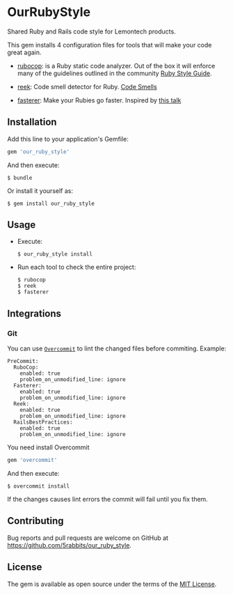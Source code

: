 # OurRubyStyle

Shared Ruby and Rails code style for Lemontech products.

This gem installs 4 configuration files for tools that will make your code great again.

  * [rubocop](http://rubocop.readthedocs.io/en/latest/): is a Ruby static code analyzer. Out of the box it will enforce many of the guidelines outlined in the community [Ruby Style Guide](https://github.com/bbatsov/ruby-style-guide).

  * [reek](https://github.com/troessner/reek): Code smell detector for Ruby. [Code Smells](https://github.com/troessner/reek/blob/master/docs/Code-Smells.md)

  * [fasterer](https://github.com/DamirSvrtan/fasterer): Make your Rubies go faster. Inspired by [this talk](https://speakerdeck.com/sferik/writing-fast-ruby)

## Installation

Add this line to your application's Gemfile:

```ruby
gem 'our_ruby_style'
```

And then execute:

    $ bundle

Or install it yourself as:

    $ gem install our_ruby_style

## Usage

* Execute:

  ```
  $ our_ruby_style install
  ```

* Run each tool to check the entire project:
  ```
  $ rubocop
  $ reek
  $ fasterer
  ```

## Integrations

### Git

You can use [`Overcommit`](https://github.com/brigade/overcommit) to lint the changed files before commiting. Example:

```YML
PreCommit:
  RuboCop:
    enabled: true
    problem_on_unmodified_line: ignore
  Fasterer:
    enabled: true
    problem_on_unmodified_line: ignore
  Reek:
    enabled: true
    problem_on_unmodified_line: ignore
  RailsBestPractices:
    enabled: true
    problem_on_unmodified_line: ignore
```

You need install Overcommit

```ruby
gem 'overcommit'
```

And then execute:

```
$ overcommit install
```

If the changes causes lint errors the commit will fail until you fix them.

## Contributing

Bug reports and pull requests are welcome on GitHub at https://github.com/5rabbits/our_ruby_style.

## License

The gem is available as open source under the terms of the [MIT License](http://opensource.org/licenses/MIT).
